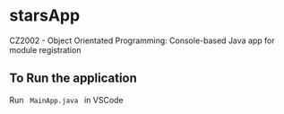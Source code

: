 # starsApp
CZ2002 - Object Orientated Programming: Console-based Java app for module registration

## To Run the application
Run <code> MainApp.java </code> in VSCode
